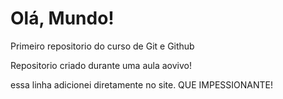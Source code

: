 # Olá, Mundo!
 Primeiro repositorio do curso de Git e Github

 Repositorio criado durante uma aula aovivo!
 
 essa linha adicionei diretamente no site. QUE IMPESSIONANTE!
